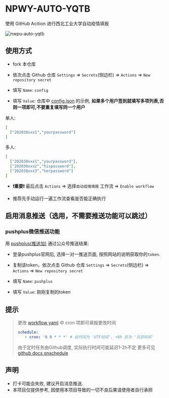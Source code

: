 # NPWY-AUTO-YQTB

使用 GitHub Acition 进行西北工业大学自动疫情填报

![nwpu-auto-yqtb](https://socialify.git.ci/2ndelement/nwpu-auto-yqtb/image?description=1&descriptionEditable=%20GitHub%20Acition%20%E8%A5%BF%E5%8C%97%E5%B7%A5%E4%B8%9A%E5%A4%A7%E5%AD%A6%E8%87%AA%E5%8A%A8%E7%96%AB%E6%83%85%E5%A1%AB%E6%8A%A5&font=Bitter&issues=1&language=1&name=1&owner=1&stargazers=1&theme=Light)

## 使用方式

- fork 本仓库

- 依次点击 Github 仓库 `Settings` => `Secrets`(侧边栏) => `Actions` => `New repository secret`

- 填写 `Name`: `config`

- 填写 `Value`: 仓库中 [config.json](config.json) 的示例, **如果多个用户签到就填写多项列表,否则一项即可,不要重复填写同一个用户**

单人: 
```json
[
  ["202030xxx1","yourpassword"]
]
```
多人:
```json
[
  ["202030xxx1","yourpassword"],
  ["202030xxx2","hispassword"],
  ["202030xxx3","herpassword"]
]
```

- **❗重要❗** 最后点击 `Actions` => 选择`自动疫情填报` 工作流 => `Enable workflow`

- 推荐先手动运行一遍工作流查看是否能正确执行


## 启用消息推送（选用，不需要推送功能可以跳过）

### pushplus微信推送功能

用 [pushplus(推送加)](https://www.pushplus.plus/) 通过公众号推送结果:

- 登录pushplus官网后, 选择一对一推送页面, 按照网站的说明获取你的`token`.
 
- 复制该token，依次点击 Github 仓库 `Settings` => `Secrets`(侧边栏) => `Actions` => `New repository secret`

- 填写 `Name`: `pushplus`

- 填写 `Value`: 刚刚复制的token

## 提示

> 更改 [workflow yaml](.github/workflows/main.yml) 中 cron 项即可填报更改时间
>
> ``` yaml
> schedule:
>    - cron: '0 0 * * *' # 此时间为 'UTF时间', +8h 后为 '北京时间'
> ```
> 由于定时任务由Github调度, 实际执行时间可能延迟1-2h不定
> 更多可见 [github docs onschedule](https://docs.github.com/cn/actions/using-workflows/workflow-syntax-for-github-actions#onschedule)


## 声明
- 打卡可能会失败, 建议开启消息推送.
- 本项目仅提供参考, 因使用本项目导致的一切不良后果请使用者自行承担
